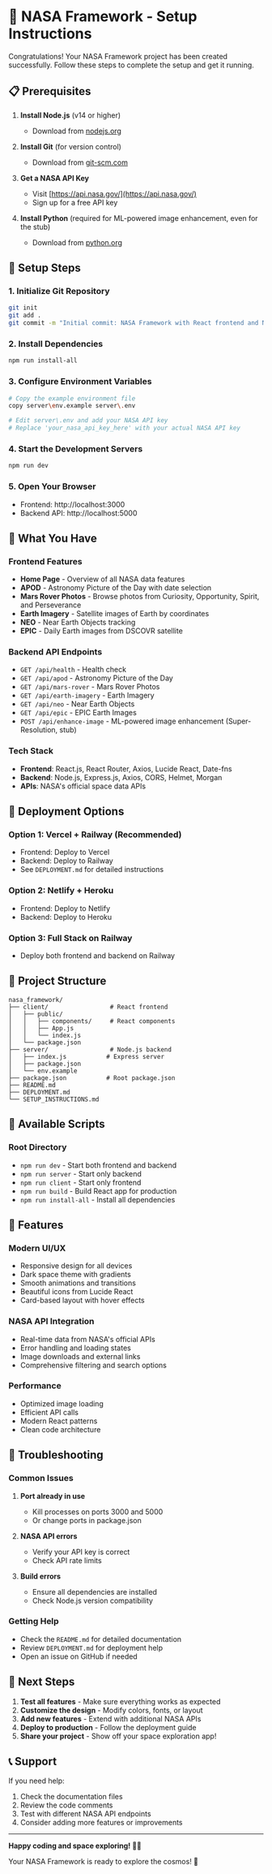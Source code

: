 # 🚀 NASA Framework - Setup Instructions

Congratulations! Your NASA Framework project has been created successfully. Follow these steps to complete the setup and get it running.

## 📋 Prerequisites

1. **Install Node.js** (v14 or higher)
   - Download from [nodejs.org](https://nodejs.org/)

2. **Install Git** (for version control)
   - Download from [git-scm.com](https://git-scm.com/)

3. **Get a NASA API Key**
   - Visit [https://api.nasa.gov/](https://api.nasa.gov/)
   - Sign up for a free API key

4. **Install Python** (required for ML-powered image enhancement, even for the stub)
   - Download from [python.org](https://www.python.org/)

## 🔧 Setup Steps

### 1. Initialize Git Repository
```bash
git init
git add .
git commit -m "Initial commit: NASA Framework with React frontend and Node.js backend"
```

### 2. Install Dependencies
```bash
npm run install-all
```

### 3. Configure Environment Variables
```bash
# Copy the example environment file
copy server\env.example server\.env

# Edit server\.env and add your NASA API key
# Replace 'your_nasa_api_key_here' with your actual NASA API key
```

### 4. Start the Development Servers
```bash
npm run dev
```

### 5. Open Your Browser
- Frontend: http://localhost:3000
- Backend API: http://localhost:5000

## 🎯 What You Have

### Frontend Features
- **Home Page** - Overview of all NASA data features
- **APOD** - Astronomy Picture of the Day with date selection
- **Mars Rover Photos** - Browse photos from Curiosity, Opportunity, Spirit, and Perseverance
- **Earth Imagery** - Satellite images of Earth by coordinates
- **NEO** - Near Earth Objects tracking
- **EPIC** - Daily Earth images from DSCOVR satellite

### Backend API Endpoints
- `GET /api/health` - Health check
- `GET /api/apod` - Astronomy Picture of the Day
- `GET /api/mars-rover` - Mars Rover Photos
- `GET /api/earth-imagery` - Earth Imagery
- `GET /api/neo` - Near Earth Objects
- `GET /api/epic` - EPIC Earth Images
- `POST /api/enhance-image` - ML-powered image enhancement (Super-Resolution, stub)

### Tech Stack
- **Frontend**: React.js, React Router, Axios, Lucide React, Date-fns
- **Backend**: Node.js, Express.js, Axios, CORS, Helmet, Morgan
- **APIs**: NASA's official space data APIs

## 🚀 Deployment Options

### Option 1: Vercel + Railway (Recommended)
- Frontend: Deploy to Vercel
- Backend: Deploy to Railway
- See `DEPLOYMENT.md` for detailed instructions

### Option 2: Netlify + Heroku
- Frontend: Deploy to Netlify
- Backend: Deploy to Heroku

### Option 3: Full Stack on Railway
- Deploy both frontend and backend on Railway

## 📁 Project Structure
```
nasa_framework/
├── client/                 # React frontend
│   ├── public/
│   │   ├── components/     # React components
│   │   ├── App.js
│   │   └── index.js
│   └── package.json
├── server/                 # Node.js backend
│   ├── index.js           # Express server
│   ├── package.json
│   └── env.example
├── package.json           # Root package.json
├── README.md
├── DEPLOYMENT.md
└── SETUP_INSTRUCTIONS.md
```

## 🔧 Available Scripts

### Root Directory
- `npm run dev` - Start both frontend and backend
- `npm run server` - Start only backend
- `npm run client` - Start only frontend
- `npm run build` - Build React app for production
- `npm run install-all` - Install all dependencies

## 🎨 Features

### Modern UI/UX
- Responsive design for all devices
- Dark space theme with gradients
- Smooth animations and transitions
- Beautiful icons from Lucide React
- Card-based layout with hover effects

### NASA API Integration
- Real-time data from NASA's official APIs
- Error handling and loading states
- Image downloads and external links
- Comprehensive filtering and search options

### Performance
- Optimized image loading
- Efficient API calls
- Modern React patterns
- Clean code architecture

## 🐛 Troubleshooting

### Common Issues
1. **Port already in use**
   - Kill processes on ports 3000 and 5000
   - Or change ports in package.json

2. **NASA API errors**
   - Verify your API key is correct
   - Check API rate limits

3. **Build errors**
   - Ensure all dependencies are installed
   - Check Node.js version compatibility

### Getting Help
- Check the `README.md` for detailed documentation
- Review `DEPLOYMENT.md` for deployment help
- Open an issue on GitHub if needed

## 🎉 Next Steps

1. **Test all features** - Make sure everything works as expected
2. **Customize the design** - Modify colors, fonts, or layout
3. **Add new features** - Extend with additional NASA APIs
4. **Deploy to production** - Follow the deployment guide
5. **Share your project** - Show off your space exploration app!

## 📞 Support

If you need help:
1. Check the documentation files
2. Review the code comments
3. Test with different NASA API endpoints
4. Consider adding more features or improvements

---

**Happy coding and space exploring! 🚀✨**

Your NASA Framework is ready to explore the cosmos! 🌌 